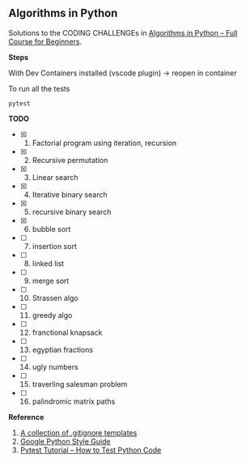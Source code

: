 ## Algorithms in Python

Solutions to the CODING CHALLENGEs in [Algorithms in Python – Full Course for Beginners](https://www.youtube.com/watch?v=fW_OS3LGB9Q). </br>

**Steps**

With Dev Containers installed (vscode plugin) -> reopen in container

To run all the tests

```
pytest
```

**TODO**

-   [x] 1. Factorial program using iteration, recursion
-   [x] 2. Recursive permutation
-   [x] 3. Linear search
-   [x] 4. Iterative binary search
-   [x] 5. recursive binary search
-   [x] 6. bubble sort
-   [ ] 7. insertion sort
-   [ ] 8. linked list
-   [ ] 9. merge sort
-   [ ] 10. Strassen algo
-   [ ] 11. greedy algo
-   [ ] 12. franctional knapsack
-   [ ] 13. egyptian fractions
-   [ ] 14. ugly numbers
-   [ ] 15. traverling salesman problem
-   [ ] 16. palindromic matrix paths

**Reference**

1. [A collection of .gitignore templates](https://github.com/github/gitignore)
2. [Google Python Style Guide](https://google.github.io/styleguide/pyguide.html)
3. [Pytest Tutorial – How to Test Python Code](https://www.youtube.com/watch?v=cHYq1MRoyI0)
